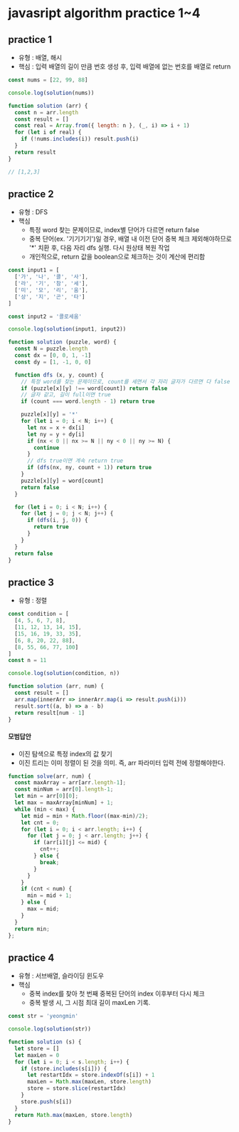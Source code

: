 
# javasript algorithm practice 1~4

## practice 1
  - 유형 : 배열, 해시
  - 핵심 : 입력 배열의 길이 만큼 번호 생성 후, 입력 배열에 없는 번호를 배열로 return
```javascript
const nums = [22, 99, 88]

console.log(solution(nums))

function solution (arr) {
  const n = arr.length
  const result = []
  const real = Array.from({ length: n }, (_, i) => i + 1)
  for (let i of real) {
    if (!nums.includes(i)) result.push(i)
  }
  return result
}

// [1,2,3]

```


## practice 2
 - 유형 : DFS
 - 핵심
    - 특정 word 찾는 문제이므로, index별 단어가 다르면 return false
    - 중복 단어(ex. '기기기기')일 경우, 배열 내 이전 단어 중복 체크 제외해야하므로 '*' 치환 후, 다음 자리 dfs 실행. 다시 원상태 복원 작업
    - 개인적으로, return 값을 boolean으로 체크하는 것이 계산에 편리함
```javascript
const input1 = [
  ['가', '나', '콜', '사'],
  ['라', '기', '참', '세'],
  ['미', '모', '리', '움'],
  ['상', '지', '곤', '타']
]

const input2 = '콜로세움'

console.log(solution(input1, input2))

function solution (puzzle, word) {
  const N = puzzle.length
  const dx = [0, 0, 1, -1]
  const dy = [1, -1, 0, 0]

  function dfs (x, y, count) {
    // 특정 word를 찾는 문제이므로, count를 세면서 각 자리 글자가 다르면 다 false
    if (puzzle[x][y] !== word[count]) return false
    // 글자 같고, 길이 full이면 true
    if (count === word.length - 1) return true

    puzzle[x][y] = '*'
    for (let i = 0; i < N; i++) {
      let nx = x + dx[i]
      let ny = y + dy[i]
      if (nx < 0 || nx >= N || ny < 0 || ny >= N) {
        continue
      }
      // dfs true이면 계속 return true
      if (dfs(nx, ny, count + 1)) return true
    }
    puzzle[x][y] = word[count]
    return false
  }

  for (let i = 0; i < N; i++) {
    for (let j = 0; j < N; j++) {
      if (dfs(i, j, 0)) {
        return true
      }
    }
  }
  return false
}

```

## practice 3
  - 유형 : 정렬
```javascript
const condition = [
  [4, 5, 6, 7, 8],
  [11, 12, 13, 14, 15],
  [15, 16, 19, 33, 35],
  [6, 8, 20, 22, 88],
  [8, 55, 66, 77, 100]
]
const n = 11

console.log(solution(condition, n))

function solution (arr, num) {
  const result = []
  arr.map(innerArr => innerArr.map(i => result.push(i)))
  result.sort((a, b) => a - b)
  return result[num - 1]
}
```

  #### 모범답안
  - 이진 탐색으로 특정 index의 값 찾기
  - 이진 트리는 이미 정렬이 된 것을 의미. 즉, arr 파라미터 입력 전에 정렬해야한다.

```javascript
function solve(arr, num) {
  const maxArray = arr[arr.length-1];
  const minNum = arr[0].length-1;
  let min = arr[0][0];
  let max = maxArray[minNum] + 1;
  while (min < max) {
    let mid = min + Math.floor((max-min)/2);
    let cnt = 0;
    for (let i = 0; i < arr.length; i++) {
      for (let j = 0; j < arr.length; j++) {
        if (arr[i][j] <= mid) {
          cnt++;
        } else {
          break;
        }
      }
    }
    if (cnt < num) {
      min = mid + 1;
    } else {
      max = mid;
    }
  }
  return min;
};
```


## practice 4
  - 유형 : 서브배열, 슬라이딩 윈도우
  - 핵심
      - 중복 index를 찾아 첫 번째 중복된 단어의 index 이후부터 다시 체크
      - 중복 발생 시, 그 시점 최대 길이 maxLen 기록.
```javascript
const str = 'yeongmin'

console.log(solution(str))

function solution (s) {
  let store = []
  let maxLen = 0
  for (let i = 0; i < s.length; i++) {
    if (store.includes(s[i])) {
      let restartIdx = store.indexOf(s[i]) + 1
      maxLen = Math.max(maxLen, store.length)
      store = store.slice(restartIdx)
    }
    store.push(s[i])
  }
  return Math.max(maxLen, store.length)
}

```